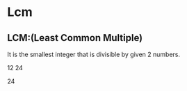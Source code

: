 # Lcm

LCM:(Least Common Multiple)
--------
It is the smallest integer that is divisible by given 2 numbers.

12 24 

24
